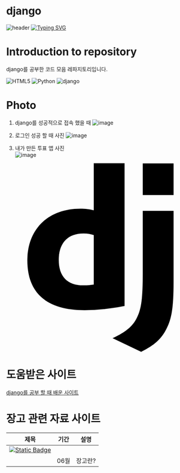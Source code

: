 # django

![header](https://capsule-render.vercel.app/api?type=egg&color=gradient&height=300&section=header&text=welcome%2&fontSize=50&desc=django%20프레임%20워크%20레파지토리)
[![Typing SVG](https://readme-typing-svg.demolab.com?font=Fira+Code&pause=1000&color=93BDF7&background=203AFF00&random=false&width=435&lines=My+name+is+kimganghyeon)](https://git.io/typing-svg)

# Introduction to repository 
django를 공부한 코드 모음 레파지토리입니다. <br>

![HTML5](https://img.shields.io/badge/HTML5-E34F26?style=flat-square&logo=html5&logoColor=white)
![Python](https://img.shields.io/badge/Python-3776AB?style=for-the-badge&logo=Python&logoColor=white)
![django](https://img.shields.io/badge/django-3776AB?style=for-the-badge&logo=django&logoColor=#092E20)


# Photo
 1. django를 성공적으로 접속 했을 때
![image](https://github.com/do04200611/django/assets/74278578/94770ea7-5a8a-42d1-b064-4b3ab164085f)
2. 로그인 성공 할 때 사진
![image](https://github.com/do04200611/django/assets/74278578/0422a804-251a-43d4-a3cb-0f6d687c5d66)

3. 내가 만든 투표 앱 사진<br>
![image](https://github.com/do04200611/django/assets/74278578/af0ac4a7-4ccd-47d8-b21b-028cadcd9e38)

<svg role="img" viewBox="0 0 24 24" xmlns="http://www.w3.org/2000/svg"><title>Django</title><path d="M11.146 0h3.924v18.166c-2.013.382-3.491.535-5.096.535-4.791 0-7.288-2.166-7.288-6.32 0-4.002 2.65-6.6 6.753-6.6.637 0 1.121.05 1.707.203zm0 9.143a3.894 3.894 0 00-1.325-.204c-1.988 0-3.134 1.223-3.134 3.365 0 2.09 1.096 3.236 3.109 3.236.433 0 .79-.025 1.35-.102V9.142zM21.314 6.06v9.098c0 3.134-.229 4.638-.917 5.937-.637 1.249-1.478 2.039-3.211 2.905l-3.644-1.733c1.733-.815 2.574-1.53 3.109-2.625.561-1.121.739-2.421.739-5.835V6.059h3.924zM17.39.021h3.924v4.026H17.39z"/></svg>



# 도움받은 사이트 <br>

<a href="https://docs.djangoproject.com/ko/5.0/intro">django를 공부 할 때 배운 사이트</a>

# 장고 관련 자료 사이트
  |제목                    |   기간         |                                       설명  |
  |------------------------|---------------|----------------------------------------------|
  |<a href="https://kim-kang-hyun.tistory.com/34"><img alt="Static Badge" src="https://img.shields.io/badge/django-3776AB?style=for-the-badge&logo=django&logoColor=#092E20">
</a>|06월|장고란?|


